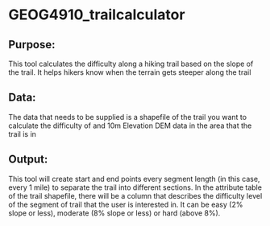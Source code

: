 # GEOG4910_trailcalculator
## Purpose:
This tool calculates the difficulty along a hiking trail based on the slope of the trail. It helps hikers know when the terrain gets steeper along the trail

## Data:
The data that needs to be supplied is a shapefile of the trail you want to calculate the difficulty of and 10m Elevation DEM data in the area that the trail is in

## Output:
This tool will create start and end points every segment length (in this case, every 1 mile) to separate the trail into different sections. In the attribute table of the trail shapefile, there will be a column that describes the difficulty level of the segment of trail that the user is interested in. It can be easy (2% slope or less), moderate (8% slope or less) or hard (above 8%).

